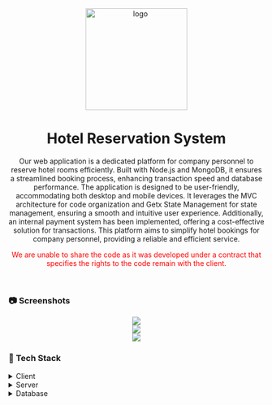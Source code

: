 
<div align="center">

  <img src="https://amazone-clone.storage.iran.liara.space/luxury%20hotel%20vector%20material_3096750.png" alt="logo" width="200" height="auto" />
  <h1>Hotel Reservation System</h1>
  <p>Our web application is a dedicated platform for company personnel to reserve hotel rooms efficiently. Built with Node.js and MongoDB, it ensures a streamlined booking process, enhancing transaction speed and database performance. The application is designed to be user-friendly, accommodating both desktop and mobile devices. It leverages the MVC architecture for code organization and Getx State Management for state management, ensuring a smooth and intuitive user experience. Additionally, an internal payment system has been implemented, offering a cost-effective solution for transactions. This platform aims to simplify hotel bookings for company personnel, providing a reliable and efficient service. </p>
  <p style="color: red;"> We are unable to share the code as it was developed under a contract that specifies the rights to the code remain with the client.</p>
  
  

</div>

<br />



<!-- Screenshots -->
### :camera: Screenshots

<div align="center"> 
 <img src="https://amazone-clone.storage.iran.liara.space/reservation%20mockup.png" />
</div>
<p style="font-size: 0;">&nbsp;</p>
<div align="center"> 
 <img src="https://amazone-clone.storage.iran.liara.space/reserv-admin-1.jpeg" />
</div>
<p style="font-size: 0;">&nbsp;</p>
<div align="center"> 
 <img src="https://amazone-clone.storage.iran.liara.space/reserve-admin-2.jpeg" />
</div>


<!-- TechStack -->
### :space_invader: Tech Stack

<details>
  <summary>Client</summary>
  <ul>
    <li><a href="https://flutter.dev/">Flutter</a></li>
    <li><a href="https://chornthorn.github.io/getx-docs/">Getx State Manager</a></li>
  </ul>
</details>


<details>
  <summary>Server</summary>
  <ul>
    <li><a href="https://nodejs.org/en">Node.js</a></li>
    <li><a href="https://expressjs.com/">Express.js</a></li>
  </ul>
</details>

<details>
<summary>Database</summary>
  <ul>
    <li><a href="https://www.mongodb.com/">MongoDB</a></li>
  </ul>
</details>



